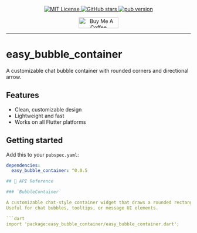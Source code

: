 <p align="center">                    
  <a href="https://img.shields.io/badge/License-MIT-green">
    <img src="https://img.shields.io/badge/License-MIT-green" alt="MIT License">
  </a>                    
  <a href="https://github.com/YimaPhilemon/easy_bubble_container/stargazers">
    <img src="https://img.shields.io/github/stars/YimaPhilemon/easy_bubble_container?style=flat&logo=github&colorB=green&label=stars" alt="GitHub stars">
  </a>                    
  <a href="https://pub.dev/packages/easy_bubble_container">
    <img src="https://img.shields.io/pub/v/easy_bubble_container.svg?label=pub&color=orange" alt="pub version">
  </a>                    
</p>
                 

<p align="center">                  
<a href="https://www.buymeacoffee.com/yimaphilemon" target="_blank"><img src="https://cdn.buymeacoffee.com/buttons/v2/default-yellow.png" alt="Buy Me A Coffee" height="30px" width= "108px"></a>                  
</p> 

---

# easy_bubble_container

A customizable chat bubble container with rounded corners and directional arrow.

## Features
- Clean, customizable design
- Lightweight and fast
- Works on all Flutter platforms

## Getting started
Add this to your `pubspec.yaml`:
```yaml
dependencies:
  easy_bubble_container: ^0.0.5

## 🧩 API Reference

### `BubbleContainer`

A customizable chat-style container widget that draws a rounded rectangle with an optional directional arrow.  
Useful for chat bubbles, tooltips, or message UI elements.

```dart
import 'package:easy_bubble_container/easy_bubble_container.dart';

